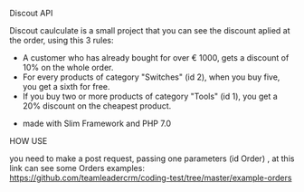Discout API

Discout caulculate is a small project that you can see the discount aplied at the order, using this 3 rules:
* A customer who has already bought for over € 1000, gets a discount of 10% on the whole order.
* For every products of category "Switches" (id 2), when you buy five, you get a sixth for free.
* If you buy two or more products of category "Tools" (id 1), you get a 20% discount on the cheapest product.

- made with Slim Framework and PHP 7.0

HOW USE

you need to make a post request, passing one parameters (id Order) , at this link can see some Orders examples:
https://github.com/teamleadercrm/coding-test/tree/master/example-orders